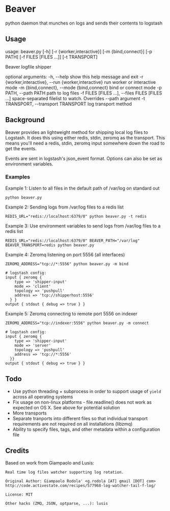 # Beaver

python daemon that munches on logs and sends their contents to logstash

## Usage

usage: beaver.py [-h] [-r {worker,interactive}] [-m {bind,connect}] [-p PATH]
                 [-f FILES [FILES ...]] [-t TRANSPORT]

Beaver logfile shipper

optional arguments:
  -h, --help            show this help message and exit
  -r {worker,interactive}, --run {worker,interactive}
                        run worker or interactive mode
  -m {bind,connect}, --mode {bind,connect}
                        bind or connect mode
  -p PATH, --path PATH  path to log files
  -f FILES [FILES ...], --files FILES [FILES ...]
                        space-separated filelist to watch. Overrides --path
                        argument
  -t TRANSPORT, --transport TRANSPORT
                        log transport method

## Background

Beaver provides an lightweight method for shipping local log files to Logstash. It does this using either redis, stdin, zeromq as the transport. This means you'll need a redis, stdin, zeromq input somewhere down the road to get the events.

Events are sent in logstash's json_event format. Options can also be set as environment variables.

### Examples

Example 1: Listen to all files in the default path of /var/log on standard out

    python beaver.py

Example 2: Sending logs from /var/log files to a redis list

    REDIS_URL="redis://localhost:6379/0" python beaver.py -t redis

Example 3: Use environment variables to send logs from /var/log files to a redis list

    REDIS_URL="redis://localhost:6379/0" BEAVER_PATH="/var/log" BEAVER_TRANSPORT=redis python beaver.py

Example 4: Zeromq listening on port 5556 (all interfaces)

    ZEROMQ_ADDRESS="tcp://*:5556" python beaver.py -m bind

    # logstash config:
    input { zeromq {
        type => 'shipper-input'
        mode => 'client'
        topology => 'pushpull'
        address => 'tcp://shipperhost:5556'
      } }
    output { stdout { debug => true } }

Example 5: Zeromq connecting to remote port 5556 on indexer

    ZEROMQ_ADDRESS="tcp://indexer:5556" python beaver.py -m connect

    # logstash config:
    input { zeromq {
        type => 'shipper-input'
        mode => 'server'
        topology => 'pushpull'
        address => 'tcp://*:5556'
      }}
    output { stdout { debug => true } }

## Todo

- Use python threading + subprocess in order to support usage of `yield` across all operating systems
- Fix usage on non-linux platforms - file.readline() does not work as expected on OS X. See above for potential solution
- More transports
- Separate tranports into different files so that individual transport requirements are not required on all installations (libzmq)
- Ability to specify files, tags, and other  metadata within a configuration file

## Credits

Based on work from Giampaolo and Lusis:

    Real time log files watcher supporting log rotation.

    Original Author: Giampaolo Rodola' <g.rodola [AT] gmail [DOT] com>
    http://code.activestate.com/recipes/577968-log-watcher-tail-f-log/

    License: MIT

    Other hacks (ZMQ, JSON, optparse, ...): lusis

